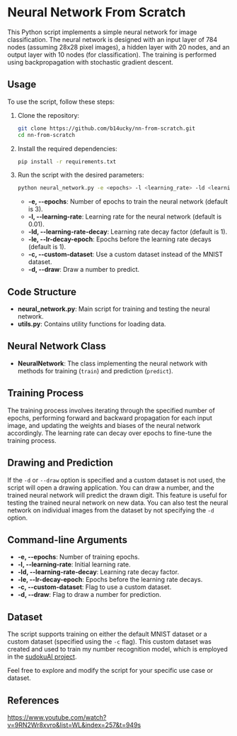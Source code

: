 # Neural Network From Scratch

This Python script implements a simple neural network for image classification. The neural network is designed with an input layer of 784 nodes (assuming 28x28 pixel images), a hidden layer with 20 nodes, and an output layer with 10 nodes (for classification). The training is performed using backpropagation with stochastic gradient descent.

## Usage

To use the script, follow these steps:

1. Clone the repository:

    ```bash
    git clone https://github.com/b14ucky/nn-from-scratch.git
    cd nn-from-scratch
    ```

2. Install the required dependencies:

    ```bash
    pip install -r requirements.txt
    ```

3. Run the script with the desired parameters:

    ```bash
    python neural_network.py -e <epochs> -l <learning_rate> -ld <learning_rate_decay> -le <lr_decay_epoch> -c -d
    ```

    - **-e, --epochs**: Number of epochs to train the neural network (default is 3).
    - **-l, --learning-rate**: Learning rate for the neural network (default is 0.01).
    - **-ld, --learning-rate-decay**: Learning rate decay factor (default is 1).
    - **-le, --lr-decay-epoch**: Epochs before the learning rate decays (default is 1).
    - **-c, --custom-dataset**: Use a custom dataset instead of the MNIST dataset.
    -  **-d, --draw**: Draw a number to predict.

## Code Structure

- **neural_network.py**: Main script for training and testing the neural network.
- **utils.py**: Contains utility functions for loading data.

## Neural Network Class

- **NeuralNetwork**: The class implementing the neural network with methods for training (`train`) and prediction (`predict`).

## Training Process

The training process involves iterating through the specified number of epochs, performing forward and backward propagation for each input image, and updating the weights and biases of the neural network accordingly. The learning rate can decay over epochs to fine-tune the training process.

## Drawing and Prediction

If the `-d` or `--draw` option is specified and a custom dataset is not used, the script will open a drawing application. You can draw a number, and the trained neural network will predict the drawn digit. This feature is useful for testing the trained neural network on new data. You can also test the neural network on individual images from the dataset by not specifying the `-d` option.

## Command-line Arguments

- **-e, --epochs**: Number of training epochs.
- **-l, --learning-rate**: Initial learning rate.
- **-ld, --learning-rate-decay**: Learning rate decay factor.
- **-le, --lr-decay-epoch**: Epochs before the learning rate decays.
- **-c, --custom-dataset**: Flag to use a custom dataset.
- **-d, --draw**: Flag to draw a number for prediction.

## Dataset

The script supports training on either the default MNIST dataset or a custom dataset (specified using the `-c` flag). This custom dataset was created and used to train my number recognition model, which is employed in the [sudokuAI project](https://github.com/b14ucky/sudokuAI).

Feel free to explore and modify the script for your specific use case or dataset.

## References
https://www.youtube.com/watch?v=9RN2Wr8xvro&list=WL&index=257&t=949s
